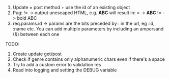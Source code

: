 1. Update = post method + use the id of an existing object
2. Pug: != -> output unescaped HTML, e.g. <strong>ABC</strong> will result in:
   = -> <strong>ABC</strong>
   != -> bold ABC
3. req.params.id -> params are the bits preceded by : in the url, eg :id, :name etc.
   You can add multiple parameters by including an ampersand (&) between each one

TODO:

1. Create update get/post
2. Check if genre contains only alphanumeric chars even if there's a space
3. Try to add a custom error to validation res
4. Read into logging and setting the DEBUG variable

